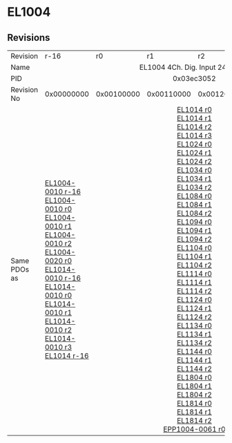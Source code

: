 # EL1004

## Revisions
<table>
<tr>
<td>Revision</td>
<td>r-16</td>
<td>r0</td>
<td>r1</td>
<td>r2</td>
<td>r3</td>
<td>r9979</td>
</tr>
<tr>
<td>Name</td>
<td colspan=6 align="center">EL1004 4Ch. Dig. Input 24V, 3ms</td>
</tr>
<tr>
<td>PID</td>
<td colspan=6 align="center">0x03ec3052</td>
</tr>
<tr>
<td>Revision No</td>
<td>0x00000000</td>
<td>0x00100000</td>
<td>0x00110000</td>
<td>0x00120000</td>
<td>0x00130000</td>
<td>0x270b0000</td>
</tr>
<tr>
<td>Same PDOs as</td>
<td><a href="EL1004-0010.md">EL1004-0010 r-16</a><br/><a href="EL1004-0010.md">EL1004-0010 r0</a><br/><a href="EL1004-0010.md">EL1004-0010 r1</a><br/><a href="EL1004-0010.md">EL1004-0010 r2</a><br/><a href="EL1004-0020.md">EL1004-0020 r0</a><br/><a href="EL1014-0010.md">EL1014-0010 r-16</a><br/><a href="EL1014-0010.md">EL1014-0010 r0</a><br/><a href="EL1014-0010.md">EL1014-0010 r1</a><br/><a href="EL1014-0010.md">EL1014-0010 r2</a><br/><a href="EL1014-0010.md">EL1014-0010 r3</a><br/><a href="EL1014.md">EL1014 r-16</a></td>
<td colspan=4 align="center"><a href="EL1014.md">EL1014 r0</a><br/><a href="EL1014.md">EL1014 r1</a><br/><a href="EL1014.md">EL1014 r2</a><br/><a href="EL1014.md">EL1014 r3</a><br/><a href="EL1024.md">EL1024 r0</a><br/><a href="EL1024.md">EL1024 r1</a><br/><a href="EL1024.md">EL1024 r2</a><br/><a href="EL1034.md">EL1034 r0</a><br/><a href="EL1034.md">EL1034 r1</a><br/><a href="EL1034.md">EL1034 r2</a><br/><a href="EL1084.md">EL1084 r0</a><br/><a href="EL1084.md">EL1084 r1</a><br/><a href="EL1084.md">EL1084 r2</a><br/><a href="EL1094.md">EL1094 r0</a><br/><a href="EL1094.md">EL1094 r1</a><br/><a href="EL1094.md">EL1094 r2</a><br/><a href="EL1104.md">EL1104 r0</a><br/><a href="EL1104.md">EL1104 r1</a><br/><a href="EL1104.md">EL1104 r2</a><br/><a href="EL1114.md">EL1114 r0</a><br/><a href="EL1114.md">EL1114 r1</a><br/><a href="EL1114.md">EL1114 r2</a><br/><a href="EL1124.md">EL1124 r0</a><br/><a href="EL1124.md">EL1124 r1</a><br/><a href="EL1124.md">EL1124 r2</a><br/><a href="EL1134.md">EL1134 r0</a><br/><a href="EL1134.md">EL1134 r1</a><br/><a href="EL1134.md">EL1134 r2</a><br/><a href="EL1144.md">EL1144 r0</a><br/><a href="EL1144.md">EL1144 r1</a><br/><a href="EL1144.md">EL1144 r2</a><br/><a href="EL1804.md">EL1804 r0</a><br/><a href="EL1804.md">EL1804 r1</a><br/><a href="EL1804.md">EL1804 r2</a><br/><a href="EL1814.md">EL1814 r0</a><br/><a href="EL1814.md">EL1814 r1</a><br/><a href="EL1814.md">EL1814 r2</a><br/><a href="EPP1004-0061.md">EPP1004-0061 r0</a></td>
<td><a href="EL1014.md">EL1014 r9979</a></td>
</tr>
</table>

